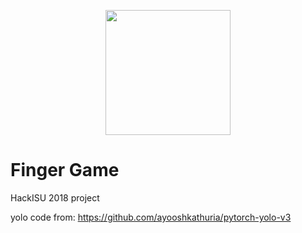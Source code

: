 <p align="center"><img src="https://image.flaticon.com/icons/svg/181/181846.svg" width="200"></p>

# Finger Game
HackISU 2018 project


yolo code from:
https://github.com/ayooshkathuria/pytorch-yolo-v3
